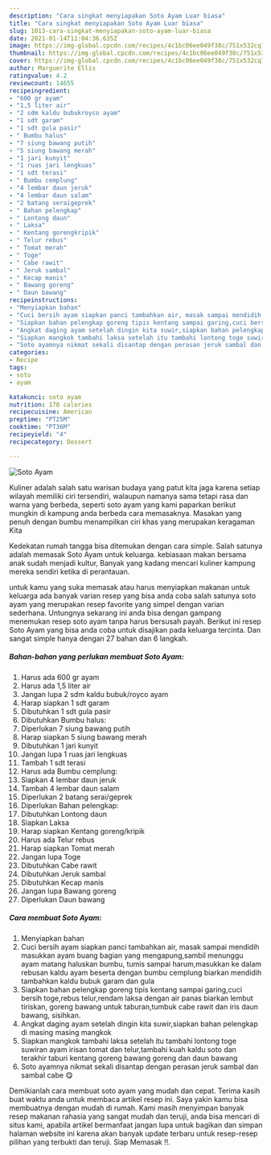 ```yaml
---
description: "Cara singkat menyiapakan Soto Ayam Luar biasa"
title: "Cara singkat menyiapakan Soto Ayam Luar biasa"
slug: 1013-cara-singkat-menyiapakan-soto-ayam-luar-biasa
date: 2021-01-14T11:04:36.635Z
image: https://img-global.cpcdn.com/recipes/4c1bc06ee049f38c/751x532cq70/soto-ayam-foto-resep-utama.jpg
thumbnail: https://img-global.cpcdn.com/recipes/4c1bc06ee049f38c/751x532cq70/soto-ayam-foto-resep-utama.jpg
cover: https://img-global.cpcdn.com/recipes/4c1bc06ee049f38c/751x532cq70/soto-ayam-foto-resep-utama.jpg
author: Marguerite Ellis
ratingvalue: 4.2
reviewcount: 14655
recipeingredient:
- "600 gr ayam"
- "1,5 liter air"
- "2 sdm kaldu bubukroyco ayam"
- "1 sdt garam"
- "1 sdt gula pasir"
- " Bumbu halus"
- "7 siung bawang putih"
- "5 siung bawang merah"
- "1 jari kunyit"
- "1 ruas jari lengkuas"
- "1 sdt terasi"
- " Bumbu cemplung"
- "4 lembar daun jeruk"
- "4 lembar daun salam"
- "2 batang seraigeprek"
- " Bahan pelengkap"
- " Lontong daun"
- " Laksa"
- " Kentang gorengkripik"
- " Telur rebus"
- " Tomat merah"
- " Toge"
- " Cabe rawit"
- " Jeruk sambal"
- " Kecap manis"
- " Bawang goreng"
- " Daun bawang"
recipeinstructions:
- "Menyiapkan bahan"
- "Cuci bersih ayam siapkan panci tambahkan air, masak sampai mendidih masukkan ayam buang bagian yang mengapung,sambil menunggu ayam matang haluskan bumbu, tumis sampai harum,masukkan ke dalam rebusan kaldu ayam beserta dengan bumbu cemplung biarkan mendidih tambahkan kaldu bubuk garam dan gula"
- "Siapkan bahan pelengkap goreng tipis kentang sampai garing,cuci bersih toge,rebus telur,rendam laksa dengan air panas biarkan lembut tiriskan, goreng bawang untuk taburan,tumbuk cabe rawit dan iris daun bawang, sisihkan."
- "Angkat daging ayam setelah dingin kita suwir,siapkan bahan pelengkap di masing masing mangkok"
- "Siapkan mangkok tambahi laksa setelah itu tambahi lontong toge suwiran ayam irisan tomat dan telur,tambahi kuah kaldu soto dan terakhir taburi kentang goreng bawang goreng dan daun bawang"
- "Soto ayamnya nikmat sekali disantap dengan perasan jeruk sambal dan sambal cabe 😋"
categories:
- Recipe
tags:
- soto
- ayam

katakunci: soto ayam 
nutrition: 170 calories
recipecuisine: American
preptime: "PT25M"
cooktime: "PT36M"
recipeyield: "4"
recipecategory: Dessert

---
```



![Soto Ayam](https://img-global.cpcdn.com/recipes/4c1bc06ee049f38c/751x532cq70/soto-ayam-foto-resep-utama.jpg)

Kuliner adalah salah satu warisan budaya yang patut kita jaga karena setiap wilayah memiliki ciri tersendiri, walaupun namanya sama tetapi rasa dan warna yang berbeda, seperti soto ayam yang kami paparkan berikut mungkin di kampung anda berbeda cara memasaknya. Masakan yang penuh dengan bumbu menampilkan ciri khas yang merupakan keragaman Kita



Kedekatan rumah tangga bisa ditemukan dengan cara simple. Salah satunya adalah memasak Soto Ayam untuk keluarga. kebiasaan makan bersama anak sudah menjadi kultur, Banyak yang kadang mencari kuliner kampung mereka sendiri ketika di perantauan.

untuk kamu yang suka memasak atau harus menyiapkan makanan untuk keluarga ada banyak varian resep yang bisa anda coba salah satunya soto ayam yang merupakan resep favorite yang simpel dengan varian sederhana. Untungnya sekarang ini anda bisa dengan gampang menemukan resep soto ayam tanpa harus bersusah payah.
Berikut ini resep Soto Ayam yang bisa anda coba untuk disajikan pada keluarga tercinta. Dan sangat simple hanya dengan 27 bahan dan 6 langkah.


<!--inarticleads1-->

##### Bahan-bahan yang perlukan membuat Soto Ayam:

1. Harus ada 600 gr ayam
1. Harus ada 1,5 liter air
1. Jangan lupa 2 sdm kaldu bubuk/royco ayam
1. Harap siapkan 1 sdt garam
1. Dibutuhkan 1 sdt gula pasir
1. Dibutuhkan  Bumbu halus:
1. Diperlukan 7 siung bawang putih
1. Harap siapkan 5 siung bawang merah
1. Dibutuhkan 1 jari kunyit
1. Jangan lupa 1 ruas jari lengkuas
1. Tambah 1 sdt terasi
1. Harus ada  Bumbu cemplung:
1. Siapkan 4 lembar daun jeruk
1. Tambah 4 lembar daun salam
1. Diperlukan 2 batang serai/geprek
1. Diperlukan  Bahan pelengkap:
1. Dibutuhkan  Lontong daun
1. Siapkan  Laksa
1. Harap siapkan  Kentang goreng/kripik
1. Harus ada  Telur rebus
1. Harap siapkan  Tomat merah
1. Jangan lupa  Toge
1. Dibutuhkan  Cabe rawit
1. Dibutuhkan  Jeruk sambal
1. Dibutuhkan  Kecap manis
1. Jangan lupa  Bawang goreng
1. Diperlukan  Daun bawang




<!--inarticleads2-->

##### Cara membuat  Soto Ayam:

1. Menyiapkan bahan
1. Cuci bersih ayam siapkan panci tambahkan air, masak sampai mendidih masukkan ayam buang bagian yang mengapung,sambil menunggu ayam matang haluskan bumbu, tumis sampai harum,masukkan ke dalam rebusan kaldu ayam beserta dengan bumbu cemplung biarkan mendidih tambahkan kaldu bubuk garam dan gula
1. Siapkan bahan pelengkap goreng tipis kentang sampai garing,cuci bersih toge,rebus telur,rendam laksa dengan air panas biarkan lembut tiriskan, goreng bawang untuk taburan,tumbuk cabe rawit dan iris daun bawang, sisihkan.
1. Angkat daging ayam setelah dingin kita suwir,siapkan bahan pelengkap di masing masing mangkok
1. Siapkan mangkok tambahi laksa setelah itu tambahi lontong toge suwiran ayam irisan tomat dan telur,tambahi kuah kaldu soto dan terakhir taburi kentang goreng bawang goreng dan daun bawang
1. Soto ayamnya nikmat sekali disantap dengan perasan jeruk sambal dan sambal cabe 😋




Demikianlah cara membuat soto ayam yang mudah dan cepat. Terima kasih buat waktu anda untuk membaca artikel resep ini. Saya yakin kamu bisa membuatnya dengan mudah di rumah. Kami masih menyimpan banyak resep makanan rahasia yang sangat mudah dan teruji, anda bisa mencari di situs kami, apabila artikel bermanfaat jangan lupa untuk bagikan dan simpan halaman website ini karena akan banyak update terbaru untuk resep-resep pilihan yang terbukti dan teruji. Siap Memasak !!. 
